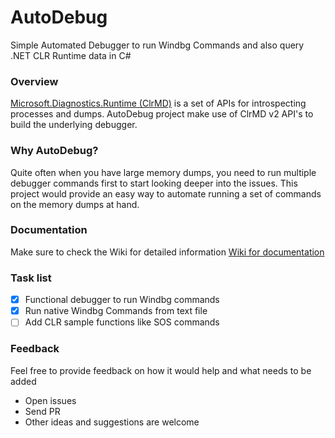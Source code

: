 # AutoDebug
Simple Automated Debugger to run Windbg Commands and also query .NET CLR Runtime data in C#

### Overview
[Microsoft.Diagnostics.Runtime (ClrMD)](https://github.com/microsoft/clrmd) is a set of APIs for introspecting processes and dumps.
AutoDebug project make use of ClrMD v2 API's to build the underlying debugger.

### Why AutoDebug?
Quite often when you have large memory dumps, you need to run multiple debugger commands first to start looking deeper into the issues. This project would provide an easy way to automate running a set of commands on the memory dumps at hand.

### Documentation
Make sure to check the Wiki for detailed information [Wiki for documentation](https://github.com/sukesh-ak/AutoDebug/wiki)

### Task list
- [x] Functional debugger to run Windbg commands
- [x] Run native Windbg Commands from text file
- [ ] Add CLR sample functions like SOS commands

### Feedback
Feel free to provide feedback on how it would help and what needs to be added
- Open issues
- Send PR
- Other ideas and suggestions are welcome
